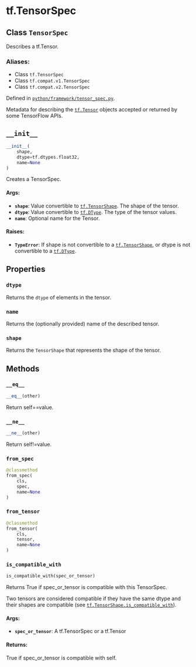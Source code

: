 <div itemscope itemtype="http://developers.google.com/ReferenceObject">
<meta itemprop="name" content="tf.TensorSpec" />
<meta itemprop="path" content="Stable" />
<meta itemprop="property" content="dtype"/>
<meta itemprop="property" content="name"/>
<meta itemprop="property" content="shape"/>
<meta itemprop="property" content="__eq__"/>
<meta itemprop="property" content="__init__"/>
<meta itemprop="property" content="__ne__"/>
<meta itemprop="property" content="from_spec"/>
<meta itemprop="property" content="from_tensor"/>
<meta itemprop="property" content="is_compatible_with"/>
</div>

# tf.TensorSpec

## Class `TensorSpec`

Describes a tf.Tensor.



### Aliases:

* Class `tf.TensorSpec`
* Class `tf.compat.v1.TensorSpec`
* Class `tf.compat.v2.TensorSpec`



Defined in [`python/framework/tensor_spec.py`](/code/stable/tensorflow/python/framework/tensor_spec.py).

<!-- Placeholder for "Used in" -->

Metadata for describing the <a href="../tf/Tensor.md"><code>tf.Tensor</code></a> objects accepted or returned
by some TensorFlow APIs.

<h2 id="__init__"><code>__init__</code></h2>

``` python
__init__(
    shape,
    dtype=tf.dtypes.float32,
    name=None
)
```

Creates a TensorSpec.


#### Args:


* <b>`shape`</b>: Value convertible to <a href="../tf/TensorShape.md"><code>tf.TensorShape</code></a>. The shape of the tensor.
* <b>`dtype`</b>: Value convertible to <a href="../tf/dtypes/DType.md"><code>tf.DType</code></a>. The type of the tensor values.
* <b>`name`</b>: Optional name for the Tensor.


#### Raises:


* <b>`TypeError`</b>: If shape is not convertible to a <a href="../tf/TensorShape.md"><code>tf.TensorShape</code></a>, or dtype is
  not convertible to a <a href="../tf/dtypes/DType.md"><code>tf.DType</code></a>.



## Properties

<h3 id="dtype"><code>dtype</code></h3>

Returns the `dtype` of elements in the tensor.


<h3 id="name"><code>name</code></h3>

Returns the (optionally provided) name of the described tensor.


<h3 id="shape"><code>shape</code></h3>

Returns the `TensorShape` that represents the shape of the tensor.




## Methods

<h3 id="__eq__"><code>__eq__</code></h3>

``` python
__eq__(other)
```

Return self==value.


<h3 id="__ne__"><code>__ne__</code></h3>

``` python
__ne__(other)
```

Return self!=value.


<h3 id="from_spec"><code>from_spec</code></h3>

``` python
@classmethod
from_spec(
    cls,
    spec,
    name=None
)
```




<h3 id="from_tensor"><code>from_tensor</code></h3>

``` python
@classmethod
from_tensor(
    cls,
    tensor,
    name=None
)
```




<h3 id="is_compatible_with"><code>is_compatible_with</code></h3>

``` python
is_compatible_with(spec_or_tensor)
```

Returns True if spec_or_tensor is compatible with this TensorSpec.

Two tensors are considered compatible if they have the same dtype
and their shapes are compatible (see <a href="../tf/TensorShape.md#is_compatible_with"><code>tf.TensorShape.is_compatible_with</code></a>).

#### Args:


* <b>`spec_or_tensor`</b>: A tf.TensorSpec or a tf.Tensor


#### Returns:

True if spec_or_tensor is compatible with self.




